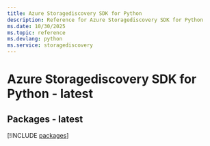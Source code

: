 ```yaml
---
title: Azure Storagediscovery SDK for Python
description: Reference for Azure Storagediscovery SDK for Python
ms.date: 10/30/2025
ms.topic: reference
ms.devlang: python
ms.service: storagediscovery
---
```

# Azure Storagediscovery SDK for Python - latest
## Packages - latest
[!INCLUDE [packages](storagediscovery-index.md)]